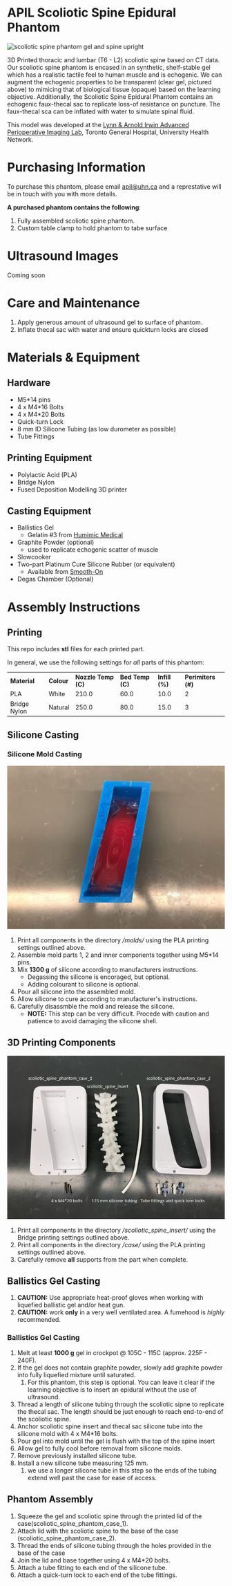 # APIL Scoliotic Spine Epidural Phantom

![scoliotic spine phantom gel and spine upright](https://github.com/tgh-apil/scoliosis_epidural_spine_phantom/assets/84343976/6c12c82d-782f-4076-ad92-825588f3b97c)

3D Printed thoracic and lumbar (T6 - L2) scoliotic spine based on CT data.  Our scoliotic spine phantom is encased in an synthetic, shelf-stable gel which has a realistic tactile feel to human muscle and is echogenic.  We can augment the echogenic properties to be transparent (clear gel, pictured above) to mimicing that of biological tissue (opaque) based on the learning objective. Additionally, the Scoliotic Spine Epidural Phantom contains an echogenic faux-thecal sac to replicate loss-of resistance on puncture.  The faux-thecal sca can be inflated with water to simulate spinal fluid. 

This model was developed at the [Lynn & Arnold Irwin Advanced Perioperative Imaging Lab](https://apil.ca), Toronto General Hospital, University Health Network.

# Purchasing Information
To purchase this phantom, please email <apil@uhn.ca> and a represtative will be in touch with you with more details.

**A purchased phantom contains the following**:

1. Fully assembled scoliotic spine phantom.
2. Custom table clamp to hold phantom to tabe surface

# Ultrasound Images
Coming soon

# Care and Maintenance
1. Apply generous amount of ultrasound gel to surface of phantom.
2. Inflate thecal sac with water and ensure quickturn locks are closed

# Materials & Equipment

## Hardware

- M5*14 pins
- 4 x M4*16 Bolts
- 4 x M4*20 Bolts
- Quick-turn Lock
- 8 mm ID Silicone Tubing (as low durometer as possible)
- Tube Fittings

## Printing Equipment

- Polylactic Acid (PLA)
- Bridge Nylon
- Fused Deposition Modelling 3D printer

## Casting Equipment

- Ballistics Gel
  - Gelatin #3 from [Humimic Medical](https://humimic.com/product/gelatin-3-medical-gel-by-the-pound/)
- Graphite Powder (optional)
  - used to replicate echogenic scatter of muscle
- Slowcooker
- Two-part Platinum Cure Silicone Rubber (or equivalent)
  - Available from [Smooth-On](https://www.smooth-on.com/products/dragon-skin-30/)
- Degas Chamber (Optional)

# Assembly Instructions

## Printing

This repo includes **stl** files for each printed part.

In general, we use the following settings for *all* parts of this phantom:

<table>
    <tr>
        <td><b>Material</b></td>
        <td><b>Colour</b></td>
        <td><b>Nozzle Temp (C)</b></td>
        <td><b>Bed Temp (C)</b></td>
        <td><b>Infill (%)</b></td>
        <td><b>Perimiters (#)</b></td>
    </tr>
    <tr>
        <td>PLA</td>
        <td>White</td>
        <td>210.0</td>
        <td>60.0</td>
        <td>10.0</td>
        <td>2</td>
    </tr>
    <tr>
        <td>Bridge Nylon</td>
        <td>Natural</td>
        <td>250.0</td>
        <td>80.0</td>
        <td>15.0</td>
        <td>3</td>
    </tr>
</table>

## Silicone Casting

### Silicone Mold Casting

![Alt text](images/edited/scoliotic_spine_silicone_mold.png)

1. Print all components in the directory */molds/* using the PLA printing settings outlined above.
2. Assemble mold parts 1, 2 and inner components together using M5*14 pins.
3. Mix **1300 g** of silicone according to manufacturers instructions.
    - Degassing the silicone is encoraged, but optional.
    - Adding colourant to silicone is optional.
4. Pour all silicone into the assembled mold.
5. Allow silicone to cure according to manufacturer's instructions.
6. Carefully disassmble the mold and release the silicone.
   - **NOTE:** This step can be very difficult.  Procede with caution and patience to avoid damaging the silicone shell.

## 3D Printing Components

![Alt text](images/edited/scoliotic_spine_parts.png)

1. Print all components in the directory */scoliotic_spine_insert/* using the Bridge printing settings outlined above.
2. Print all components in the directory */case/* using the PLA printing settings outlined above.
3. Carefully remove **all** supports from the part when complete.

## Ballistics Gel Casting

1. **CAUTION:** Use appropriate heat-proof gloves when working with liquefied ballistic gel and/or heat gun.
2. **CAUTION:** work **only** in a very well ventilated area.  A fumehood is *highly* recommended.

### Ballistics Gel Casting

1. Melt at least **1000 g** gel in crockpot @ 105C - 115C (approx. 225F - 240F).
2. If the gel does not contain graphite powder, slowly add graphite powder into fully liquefied mixture until saturated.
   1. For this phantom, this step is optional.  You can leave it clear if the learning objective is to insert an epidural without the use of ultrasound.
3. Thread a length of silicone tubing through the scoliotic sipne to replicate the thecal sac.  The length should be just enough to reach end-to-end of the scoliotic spine.
4. Anchor scoliotic spine insert and thecal sac silicone tube into the silicone mold with 4 x M4*16 bolts.
5. Pour gel into mold until the gel is flush with the top of the spine insert
6. Allow gel to fully cool before removal from silicone molds.
7. Remove previously installed silicone tube.
8. Install a new silicone tube measuring 125 mm.
   1. we use a longer silicone tube in this step so the ends of the tubing extend well past the case for ease of access.

## Phantom Assembly

1. Squeeze the gel and scoliotic spine through the printed lid of the case(scoliotic_spine_phantom_case_1).
2. Attach lid with the scoliotic spine to the base of the case (scoliotic_spine_phantom_case_2).
3. Thread the ends of silicone tubing through the holes provided in the base of the case
4. Join the lid and base together using 4 x M4*20 bolts.
5. Attach a tube fitting to each end of the silicone tube.
6. Attach a quick-turn lock to each end of the tube fittings.
